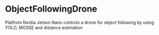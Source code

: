 # ObjectFollowingDrone
 Platfrom Nvidia Jetson Nano controls a drone for object following by using YOLO, MOSSE and distance estimation

